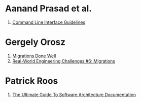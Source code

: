 # Aanand Prasad et al.
1. [Command Line Interface Guidelines](https://clig.dev/)

# Gergely Orosz
1. [Migrations Done Well](https://newsletter.pragmaticengineer.com/p/migrations)
2. [Real-World Engineering Challenges #6: Migrations](https://newsletter.pragmaticengineer.com/p/real-world-engineering-challenges)

# Patrick Roos
1. [The Ultimate Guide To Software Architecture Documentation](https://www.workingsoftware.dev/software-architecture-documentation-the-ultimate-guide/)
